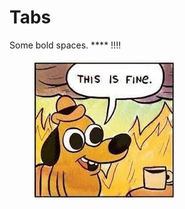 # Tabs

Some bold spaces. **** !!!!





<figure><img src=".gitbook/assets/this is fine.jpeg" alt=""><figcaption></figcaption></figure>
